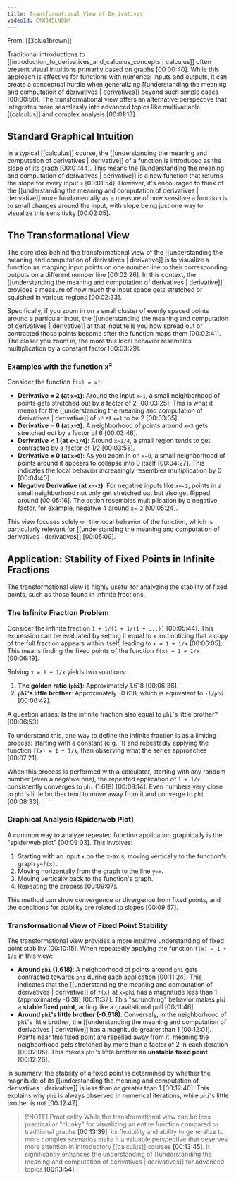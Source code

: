 ```yaml
---
title: Transformational View of Derivatives
videoId: CfW845LNObM
---
```


From: [[3blue1brown]] <br/> 

Traditional introductions to [[introduction_to_derivatives_and_calculus_concepts | calculus]] often present visual intuitions primarily based on graphs <a class="yt-timestamp" data-t="00:00:40">[00:00:40]</a>. While this approach is effective for functions with numerical inputs and outputs, it can create a conceptual hurdle when generalizing [[understanding the meaning and computation of derivatives | derivatives]] beyond such simple cases <a class="yt-timestamp" data-t="00:00:50">[00:00:50]</a>. The transformational view offers an alternative perspective that integrates more seamlessly into advanced topics like multivariable [[calculus]] and complex analysis <a class="yt-timestamp" data-t="00:01:13">[00:01:13]</a>.

## Standard Graphical Intuition

In a typical [[calculus]] course, the [[understanding the meaning and computation of derivatives | derivative]] of a function is introduced as the slope of its graph <a class="yt-timestamp" data-t="00:01:44">[00:01:44]</a>. This means the [[understanding the meaning and computation of derivatives | derivative]] is a new function that returns the slope for every input `x` <a class="yt-timestamp" data-t="00:01:54">[00:01:54]</a>. However, it's encouraged to think of the [[understanding the meaning and computation of derivatives | derivative]] more fundamentally as a measure of how sensitive a function is to small changes around the input, with slope being just one way to visualize this sensitivity <a class="yt-timestamp" data-t="00:02:05">[00:02:05]</a>.

## The Transformational View

The core idea behind the transformational view of the [[understanding the meaning and computation of derivatives | derivative]] is to visualize a function as mapping input points on one number line to their corresponding outputs on a different number line <a class="yt-timestamp" data-t="00:02:26">[00:02:26]</a>. In this context, the [[understanding the meaning and computation of derivatives | derivative]] provides a measure of how much the input space gets stretched or squished in various regions <a class="yt-timestamp" data-t="00:02:33">[00:02:33]</a>.

Specifically, if you zoom in on a small cluster of evenly spaced points around a particular input, the [[understanding the meaning and computation of derivatives | derivative]] at that input tells you how spread out or contracted those points become after the function maps them <a class="yt-timestamp" data-t="00:02:41">[00:02:41]</a>. The closer you zoom in, the more this local behavior resembles multiplication by a constant factor <a class="yt-timestamp" data-t="00:03:29">[00:03:29]</a>.

### Examples with the function x²

Consider the function `f(x) = x²`:
*   **Derivative = 2 (at `x=1`)**: Around the input `x=1`, a small neighborhood of points gets stretched out by a factor of 2 <a class="yt-timestamp" data-t="00:03:25">[00:03:25]</a>. This is what it means for the [[understanding the meaning and computation of derivatives | derivative]] of `x²` at `x=1` to be 2 <a class="yt-timestamp" data-t="00:03:35">[00:03:35]</a>.
*   **Derivative = 6 (at `x=3`)**: A neighborhood of points around `x=3` gets stretched out by a factor of 6 <a class="yt-timestamp" data-t="00:03:46">[00:03:46]</a>.
*   **Derivative < 1 (at `x=1/4`)**: Around `x=1/4`, a small region tends to get contracted by a factor of 1/2 <a class="yt-timestamp" data-t="00:03:58">[00:03:58]</a>.
*   **Derivative = 0 (at `x=0`)**: As you zoom in on `x=0`, a small neighborhood of points around it appears to collapse into 0 itself <a class="yt-timestamp" data-t="00:04:27">[00:04:27]</a>. This indicates the local behavior increasingly resembles multiplication by 0 <a class="yt-timestamp" data-t="00:04:40">[00:04:40]</a>.
*   **Negative Derivative (at `x=-2`)**: For negative inputs like `x=-2`, points in a small neighborhood not only get stretched out but also get flipped around <a class="yt-timestamp" data-t="00:05:16">[00:05:16]</a>. The action resembles multiplication by a negative factor, for example, negative 4 around `x=-2` <a class="yt-timestamp" data-t="00:05:24">[00:05:24]</a>.

This view focuses solely on the local behavior of the function, which is particularly relevant for [[understanding the meaning and computation of derivatives | derivatives]] <a class="yt-timestamp" data-t="00:05:09">[00:05:09]</a>.

## Application: Stability of Fixed Points in Infinite Fractions

The transformational view is highly useful for analyzing the stability of fixed points, such as those found in infinite fractions.

### The Infinite Fraction Problem
Consider the infinite fraction `1 + 1/(1 + 1/(1 + ...))` <a class="yt-timestamp" data-t="00:05:44">[00:05:44]</a>. This expression can be evaluated by setting it equal to `x` and noticing that a copy of the full fraction appears within itself, leading to `x = 1 + 1/x` <a class="yt-timestamp" data-t="00:06:05">[00:06:05]</a>. This means finding the fixed points of the function `f(x) = 1 + 1/x` <a class="yt-timestamp" data-t="00:06:19">[00:06:19]</a>.

Solving `x = 1 + 1/x` yields two solutions:
1.  **The golden ratio (`phi`)**: Approximately 1.618 <a class="yt-timestamp" data-t="00:06:36">[00:06:36]</a>.
2.  **`phi`'s little brother**: Approximately -0.618, which is equivalent to `-1/phi` <a class="yt-timestamp" data-t="00:06:42">[00:06:42]</a>.

A question arises: Is the infinite fraction also equal to `phi`'s little brother? <a class="yt-timestamp" data-t="00:06:53">[00:06:53]</a>

To understand this, one way to define the infinite fraction is as a limiting process: starting with a constant (e.g., 1) and repeatedly applying the function `f(x) = 1 + 1/x`, then observing what the series approaches <a class="yt-timestamp" data-t="00:07:21">[00:07:21]</a>.

When this process is performed with a calculator, starting with any random number (even a negative one), the repeated application of `1 + 1/x` consistently converges to `phi` (1.618) <a class="yt-timestamp" data-t="00:08:14">[00:08:14]</a>. Even numbers very close to `phi`'s little brother tend to move away from it and converge to `phi` <a class="yt-timestamp" data-t="00:08:33">[00:08:33]</a>.

### Graphical Analysis (Spiderweb Plot)
A common way to analyze repeated function application graphically is the "spiderweb plot" <a class="yt-timestamp" data-t="00:09:03">[00:09:03]</a>. This involves:
1.  Starting with an input `x` on the x-axis, moving vertically to the function's graph `y=f(x)`.
2.  Moving horizontally from the graph to the line `y=x`.
3.  Moving vertically back to the function's graph.
4.  Repeating the process <a class="yt-timestamp" data-t="00:09:07">[00:09:07]</a>.

This method can show convergence or divergence from fixed points, and the conditions for stability are related to slopes <a class="yt-timestamp" data-t="00:09:57">[00:09:57]</a>.

### Transformational View of Fixed Point Stability

The transformational view provides a more intuitive understanding of fixed point stability <a class="yt-timestamp" data-t="00:10:15">[00:10:15]</a>. When repeatedly applying the function `f(x) = 1 + 1/x` in this view:
*   **Around `phi` (1.618)**: A neighborhood of points around `phi` gets contracted towards `phi` during each application <a class="yt-timestamp" data-t="00:11:24">[00:11:24]</a>. This indicates that the [[understanding the meaning and computation of derivatives | derivative]] of `f(x)` at `x=phi` has a magnitude less than 1 (approximately -0.38) <a class="yt-timestamp" data-t="00:11:32">[00:11:32]</a>. This "scrunching" behavior makes `phi` a **stable fixed point**, acting like a gravitational pull <a class="yt-timestamp" data-t="00:11:46">[00:11:46]</a>.
*   **Around `phi`'s little brother (-0.618)**: Conversely, in the neighborhood of `phi`'s little brother, the [[understanding the meaning and computation of derivatives | derivative]] has a magnitude greater than 1 <a class="yt-timestamp" data-t="00:12:01">[00:12:01]</a>. Points near this fixed point are repelled away from it, meaning the neighborhood gets stretched by more than a factor of 2 in each iteration <a class="yt-timestamp" data-t="00:12:05">[00:12:05]</a>. This makes `phi`'s little brother an **unstable fixed point** <a class="yt-timestamp" data-t="00:12:26">[00:12:26]</a>.

In summary, the stability of a fixed point is determined by whether the magnitude of its [[understanding the meaning and computation of derivatives | derivative]] is less than or greater than 1 <a class="yt-timestamp" data-t="00:12:40">[00:12:40]</a>. This explains why `phi` is always observed in numerical iterations, while `phi`'s little brother is not <a class="yt-timestamp" data-t="00:12:47">[00:12:47]</a>.

> [!NOTE] Practicality
> While the transformational view can be less practical or "clunky" for visualizing an entire function compared to traditional graphs <a class="yt-timestamp" data-t="00:13:39">[00:13:39]</a>, its flexibility and ability to generalize to more complex scenarios make it a valuable perspective that deserves more attention in introductory [[calculus]] courses <a class="yt-timestamp" data-t="00:13:45">[00:13:45]</a>. It significantly enhances the understanding of [[understanding the meaning and computation of derivatives | derivatives]] for advanced topics <a class="yt-timestamp" data-t="00:13:54">[00:13:54]</a>.